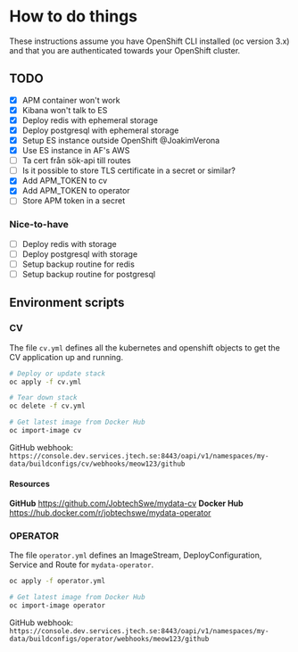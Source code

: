 # How to do things

These instructions assume you have OpenShift CLI installed (oc version 3.x) and that you are authenticated towards your OpenShift cluster.

## TODO

- [x] APM container won't work
- [x] Kibana won't talk to ES
- [x] Deploy redis with ephemeral storage
- [x] Deploy postgresql with ephemeral storage
- [x] Setup ES instance outside OpenShift @JoakimVerona
- [x] Use ES instance in AF's AWS
- [ ] Ta cert från sök-api till routes
- [ ] Is it possible to store TLS certificate in a secret or similar?
- [x] Add APM_TOKEN to cv
- [x] Add APM_TOKEN to operator
- [ ] Store APM token in a secret

### Nice-to-have

- [ ] Deploy redis with storage
- [ ] Deploy postgresql with storage
- [ ] Setup backup routine for redis
- [ ] Setup backup routine for postgresql

## Environment scripts

### CV

The file `cv.yml` defines all the kubernetes and openshift objects to get the CV application up and running. 

```bash
# Deploy or update stack
oc apply -f cv.yml

# Tear down stack
oc delete -f cv.yml

# Get latest image from Docker Hub
oc import-image cv
```

GitHub webhook: `https://console.dev.services.jtech.se:8443/oapi/v1/namespaces/my-data/buildconfigs/cv/webhooks/meow123/github`

#### Resources

**GitHub** https://github.com/JobtechSwe/mydata-cv
**Docker Hub** https://hub.docker.com/r/jobtechswe/mydata-operator

### OPERATOR

The file `operator.yml` defines an ImageStream, DeployConfiguration, Service and Route for `mydata-operator`.

```bash
oc apply -f operator.yml
```

```bash
# Get latest image from Docker Hub
oc import-image operator
```

GitHub webhook: `https://console.dev.services.jtech.se:8443/oapi/v1/namespaces/my-data/buildconfigs/operator/webhooks/meow123/github`
